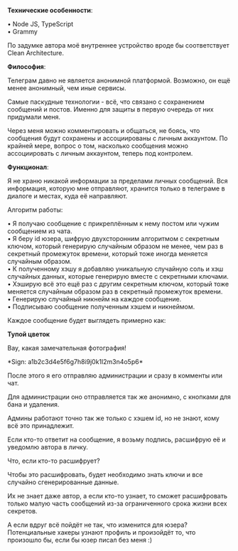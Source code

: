 **Технические особенности**:

• Node JS, TypeScript  
• Grammy 

По задумке автора моё внутреннее устройство вроде бы соответствует Clean Architecture.

**Философия**:  

Телеграм давно не является анонимной платформой. Возможно, он ещё менее анонимный,
чем иные сервисы. 

Самые паскудные технологии - всё, что связано с сохранением сообщений и постов.
Именно для защиты в первую очередь от них придумали меня.

Через меня можно комментировать и общаться, не боясь, что сообщения будут сохранены и ассоциированы с личным аккаунтом.
По крайней мере, вопрос о том, насколько сообщения можно ассоциировать с личным аккаунтом, теперь под контролем.

**Функционал**:

Я не храню никакой информации за пределами личных сообщений.
Вся информация, которую мне отправляют, хранится только в телеграме в диалоге и местах, куда её направляют.

Алгоритм работы:

• Я получаю сообщение с прикреплённым к нему постом или чужим сообщением из чата.  
• Я беру id юзера, шифрую двухсторонним алгоритмом с секретным ключом, который генерирую случайным образом не менее, чем раз в секретный промежуток времени, который тоже иногда меняется случайным образом.  
• К полученному хэшу я добавляю уникальную случайную соль и хэш случайных данных, которые генерирую вместе с секретными ключами.  
• Хэширую всё это ещё раз с другим секретным ключом, который тоже меняется случайным образом раз в секретный промежуток времени.  
• Генерирую случайный никнейм на каждое сообщение.   
• Подписываю сообщение полученным хэшем и никнеймом.

Каждое сообщение будет выглядеть примерно как: 

**Тупой цветок**

Вау, какая замечательная фотография! 

\*Sign: a1b2c3d4e5f6g7h8i9j0k1l2m3n4o5p6\*

После этого я его отправляю администрации и сразу в комменты или чат.

Для администрации оно отправляется так же анонимно, с кнопками для бана и удаления.

Админы работают точно так же только с хэшем id, но не знают, кому всё это принадлежит.

Если кто-то ответит на сообщение, я возьму подпись, расшифрую её и уведомлю автора в личку.

Что, если кто-то расшифрует?

Чтобы это расшифровать, будет необходимо знать ключи и все случайно сгенерированные данные.

Их не знает даже автор, а если кто-то узнает, то сможет расшифровать только малую часть сообщений из-за ограниченного срока жизни всех секретов.

А если вдруг всё пойдёт не так, что изменится для юзера? Потенциальные хакеры узнают профиль и произойдёт то, что произошло бы, если бы юзер писал без меня :)